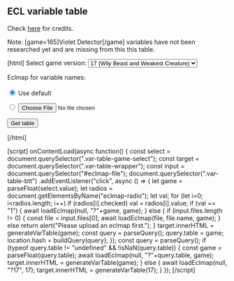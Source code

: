 ## ECL variable table
Check [here](#s=modding/credits) for credits.  
  
Note: [game=165]Violet Detector[/game] variables have not been researched yet and are missing from this this table.  

[html]
Select game version:
<select class='var-table-game-select'>
    <option value="8">08 (Imperishable Night)</option>
    <option value="10">10 (Mountain of Faith)</option>
    <option value="11">11 (Subterranean Animism)</option>
    <option value="12">12 (Undefined Fantastic Object)</option>
    <option value="12.5">12.5 (Double Spoiler)</option>
    <option value="12.8">12.8 (Great Fairy Wars)</option>
    <option value="13">13 (Ten Desires)</option>
    <option value="14">14 (Double Dealing Character)</option>
    <option value="14.3">14.3 (Impossible Spell Card)</option>
    <option value="15">15 (Legacy of Lunatic Kingdom)</option>
    <option value="16">16 (Hidden Star in Four Seasons)</option>
    <option value="16.5">16.5 (Volcanic Disaster)</option>
    <option value="17" selected>17 (Wily Beast and Weakest Creature)</option>
    <!--<option value="18" selected>18 (Unconnected Marketeers)</option>-->
</select>

Eclmap for variable names:<br><br>
<input type="radio" id="radio-eclmap-default" name="eclmap-radio" value="1" checked>
<label for="radio-eclmap-default">Use default</label>

<input type="radio" id="radio-eclmap-custom" name="eclmap-radio" value="0">
<label for="radio-eclmap-custom"><input type="file" id="eclmap-file"></label>

<button class="var-table-btt">Get table</button>
<div class='var-table-wrapper'></div>
[/html]

[script]
onContentLoad(async function() {
    const select = document.querySelector(".var-table-game-select");
    const target = document.querySelector(".var-table-wrapper");
    const input = document.querySelector("#eclmap-file");
    document.querySelector(".var-table-btt")
        .addEventListener("click", async () => {
            let game = parseFloat(select.value);
            let radios = document.getElementsByName("eclmap-radio");
            let val;
            for (let i=0; i<radios.length; i++)
                if (radios[i].checked)
                    val = radios[i].value;
            if (val == "1") {
                await loadEclmap(null, "?"+game, game);
            } else {
                if (input.files.length != 0) {
                    const file = input.files[0];
                    await loadEclmap(file, file.name, game);
                } else return alert("Please upload an eclmap first.");
            }
            target.innerHTML = generateVarTable(game);
            const query = parseQuery();
            query.table = game;
            location.hash = buildQuery(query);
        });
    const query = parseQuery();
    if (typeof query.table != "undefined" && !isNaN(query.table)) {
        const game = parseFloat(query.table);
        await loadEclmap(null, "?"+query.table, game);
        target.innerHTML = generateVarTable(game);
    } else {
        await loadEclmap(null, "?17", 17);
        target.innerHTML = generateVarTable(17);
    }
});
[/script]
